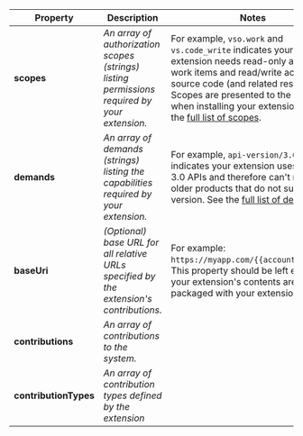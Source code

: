 | Property              | Description                                                                                  | Notes                                                                                                                                                                                                                                                                                                                |
| --------------------- | -------------------------------------------------------------------------------------------- | -------------------------------------------------------------------------------------------------------------------------------------------------------------------------------------------------------------------------------------------------------------------------------------------------------------------- |
| **scopes**            | _An array of authorization scopes (strings) listing permissions required by your extension._ | For example, `vso.work` and `vs.code_write` indicates your extension needs read-only access to work items and read/write access to source code (and related resource). Scopes are presented to the user when installing your extension. See the [full list of scopes](/azure/devops/extend/develop/manifest#scopes). |
| **demands**           | _An array of demands (strings) listing the capabilities required by your extension._         | For example, `api-version/3.0` indicates your extension uses version 3.0 APIs and therefore can't run in older products that do not support this version. See the [full list of demands](/azure/devops/extend/develop/manifest#demands).                                                                             |
| **baseUri**           | _(Optional) base URL for all relative URLs specified by the extension's contributions._      | For example: `https://myapp.com/{{account.name}}/`. This property should be left empty if your extension's contents are packaged with your extension.                                                                                                                                                                |
| **contributions**     | _An array of contributions to the system._                                                   |                                                                                                                                                                                                                                                                                                                      |
| **contributionTypes** | _An array of contribution types defined by the extension_                                    |                                                                                                                                                                                                                                                                                                                      |
